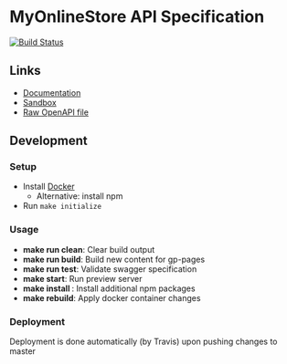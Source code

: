 # MyOnlineStore API Specification
[![Build Status](https://travis-ci.org/MyOnlineStore/public-api-docs.svg?branch=master)](https://travis-ci.org/MyOnlineStore/public-api-docs)

## Links

- [Documentation](https://myonlinestore.github.io/public-api-docs/)
- [Sandbox](https://myonlinestore.github.io/public-api-docs/swagger-docs/)
- [Raw OpenAPI file](https://myonlinestore.github.io/public-api-docs/openapi.yaml)

## Development

### Setup
* Install [Docker](https://docs.docker.com/install/)
  * Alternative: install npm
* Run `make initialize`

### Usage

* **make run clean**: Clear build output
* **make run build**: Build new content for gp-pages
* **make run test**: Validate swagger specification
* **make start**: Run preview server
* **make install <package>**: Install additional npm packages
* **make rebuild**: Apply docker container changes 

### Deployment

Deployment is done automatically (by Travis) upon pushing changes to master 
